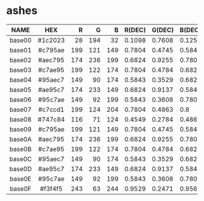 # ashes

|  NAME  |   HEX   |  R  |  G  |  B  | R(DEC) | G(DEC) | B(DEC) |  H  |  S  |  V  |
|:------:|:-------:|----:|----:|----:|:-------|:-------|:-------|----:|----:|----:|
| base00 | #1c2023 |  28 | 194 |  32 | 0.1098 | 0.7608 | 0.1255 | 121 |  86 |  76 |
| base01 | #c795ae | 199 | 121 | 149 | 0.7804 | 0.4745 | 0.5843 | 338 |  39 |  78 |
| base02 | #aec795 | 174 | 236 | 199 | 0.6824 | 0.9255 | 0.7804 | 144 |  26 |  93 |
| base03 | #c7ae95 | 199 | 122 | 174 | 0.7804 | 0.4784 | 0.6824 | 319 |  39 |  78 |
| base04 | #95aec7 | 149 |  90 | 174 | 0.5843 | 0.3529 | 0.6824 | 282 |  48 |  68 |
| base05 | #ae95c7 | 174 | 233 | 149 | 0.6824 | 0.9137 | 0.5843 | 102 |  36 |  91 |
| base06 | #95c7ae | 149 |  92 | 199 | 0.5843 | 0.3608 | 0.7804 | 272 |  54 |  78 |
| base07 | #c7ccd1 | 199 | 124 | 204 | 0.7804 | 0.4863 | 0.8    | 296 |  39 |  80 |
| base08 | #747c84 | 116 |  71 | 124 | 0.4549 | 0.2784 | 0.4863 | 291 |  43 |  49 |
| base09 | #c795ae | 199 | 121 | 149 | 0.7804 | 0.4745 | 0.5843 | 338 |  39 |  78 |
| base0A | #aec795 | 174 | 236 | 199 | 0.6824 | 0.9255 | 0.7804 | 144 |  26 |  93 |
| base0B | #c7ae95 | 199 | 122 | 174 | 0.7804 | 0.4784 | 0.6824 | 319 |  39 |  78 |
| base0C | #95aec7 | 149 |  90 | 174 | 0.5843 | 0.3529 | 0.6824 | 282 |  48 |  68 |
| base0D | #ae95c7 | 174 | 233 | 149 | 0.6824 | 0.9137 | 0.5843 | 102 |  36 |  91 |
| base0E | #95c7ae | 149 |  92 | 199 | 0.5843 | 0.3608 | 0.7804 | 272 |  54 |  78 |
| base0F | #f3f4f5 | 243 |  63 | 244 | 0.9529 | 0.2471 | 0.9569 | 300 |  74 |  96 |
